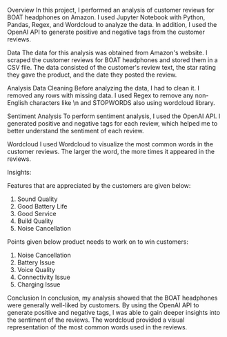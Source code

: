 Overview
In this project, I performed an analysis of customer reviews for BOAT headphones on Amazon. I used Jupyter Notebook with Python, Pandas, Regex, and Wordcloud to analyze the data. In addition, I used the OpenAI API to generate positive and negative tags from the customer reviews.

Data
The data for this analysis was obtained from Amazon's website. I scraped the customer reviews for BOAT headphones and stored them in a CSV file. The data consisted of the customer's review text, the star rating they gave the product, and the date they posted the review.

Analysis
Data Cleaning
Before analyzing the data, I had to clean it. I removed any rows with missing data. I used Regex to remove any non-English characters like \n and STOPWORDS also using wordcloud library.

Sentiment Analysis
To perform sentiment analysis, I used the OpenAI API. I generated positive and negative tags for each review, which helped me to better understand the sentiment of each review.

Wordcloud
I used Wordcloud to visualize the most common words in the customer reviews. The larger the word, the more times it appeared in the reviews.

Insights:

Features that are appreciated by the customers are given below:
1.	Sound Quality 
2.	Good Battery Life
3.	Good Service
4.	Build Quality
5.	Noise Cancellation

Points given below product needs to work on to win customers:
1.	Noise Cancellation
2.	Battery Issue
3.	Voice Quality
4.	Connectivity Issue
5.	Charging Issue

Conclusion
In conclusion, my analysis showed that the BOAT headphones were generally well-liked by customers. By using the OpenAI API to generate positive and negative tags, I was able to gain deeper insights into the sentiment of the reviews. The wordcloud provided a visual representation of the most common words used in the reviews.
